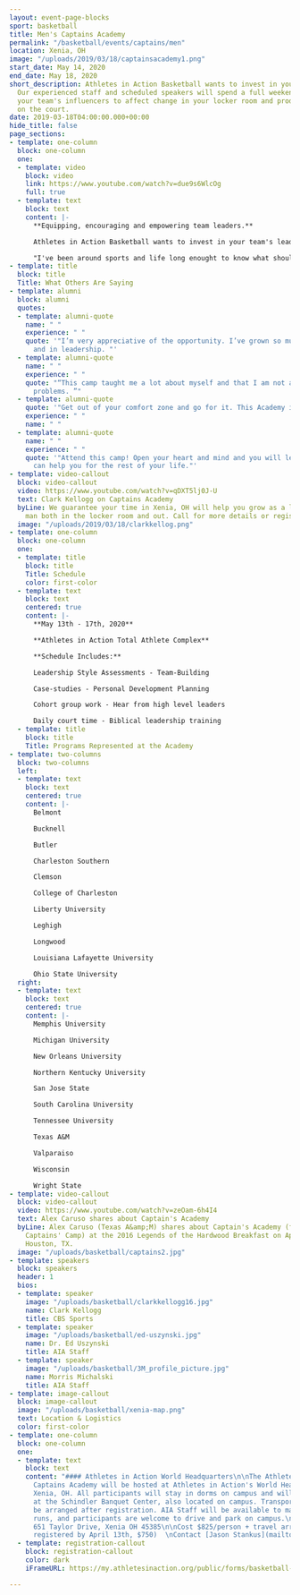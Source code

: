 ```yaml
---
layout: event-page-blocks
sport: basketball
title: Men's Captains Academy
permalink: "/basketball/events/captains/men"
location: Xenia, OH
image: "/uploads/2019/03/18/captainsacademy1.png"
start_date: May 14, 2020
end_date: May 18, 2020
short_description: Athletes in Action Basketball wants to invest in your team's leaders!
  Our experienced staff and scheduled speakers will spend a full weekend working with
  your team's influencers to affect change in your locker room and produce results
  on the court.
date: 2019-03-18T04:00:00.000+00:00
hide_title: false
page_sections:
- template: one-column
  block: one-column
  one:
  - template: video
    block: video
    link: https://www.youtube.com/watch?v=due9s6WlcOg
    full: true
  - template: text
    block: text
    content: |-
      **Equipping, encouraging and empowering team leaders.**

      Athletes in Action Basketball wants to invest in your team's leaders! Our experienced staff and scheduled speakers will spend a full weekend working with your team's influencers to affect change in your locker room and produce results on the court.

      "I've been around sports and life long enought to know what should be prioritized... AIA has a new opportunitiy for college captains and immerging college leaders. _This one should score for you!_" **_- Clark Kellogg_**
- template: title
  block: title
  Title: What Others Are Saying
- template: alumni
  block: alumni
  quotes:
  - template: alumni-quote
    name: " "
    experience: " "
    quote: '"I’m very appreciative of the opportunity. I’ve grown so much mentally
      and in leadership. "'
  - template: alumni-quote
    name: " "
    experience: " "
    quote: "“This camp taught me a lot about myself and that I am not alone with my
      problems. ”"
  - template: alumni-quote
    quote: '"Get out of your comfort zone and go for it. This Academy is life-changing."'
    experience: " "
    name: " "
  - template: alumni-quote
    name: " "
    experience: " "
    quote: '"Attend this camp! Open your heart and mind and you will learn a ton that
      can help you for the rest of your life."'
- template: video-callout
  block: video-callout
  video: https://www.youtube.com/watch?v=qDXT5lj0J-U
  text: Clark Kellogg on Captains Academy
  byLine: We guarantee your time in Xenia, OH will help you grow as a leader and a
    man both in the locker room and out. Call for more details or register today!
  image: "/uploads/2019/03/18/clarkkellog.png"
- template: one-column
  block: one-column
  one:
  - template: title
    block: title
    Title: Schedule
    color: first-color
  - template: text
    block: text
    centered: true
    content: |-
      **May 13th - 17th, 2020**

      **Athletes in Action Total Athlete Complex**

      **Schedule Includes:**

      Leadership Style Assessments - Team-Building

      Case-studies - Personal Development Planning

      Cohort group work - Hear from high level leaders

      Daily court time - Biblical leadership training
  - template: title
    block: title
    Title: Programs Represented at the Academy
- template: two-columns
  block: two-columns
  left:
  - template: text
    block: text
    centered: true
    content: |-
      Belmont

      Bucknell

      Butler

      Charleston Southern

      Clemson

      College of Charleston

      Liberty University

      Leghigh

      Longwood

      Louisiana Lafayette University

      Ohio State University
  right:
  - template: text
    block: text
    centered: true
    content: |-
      Memphis University

      Michigan University

      New Orleans University

      Northern Kentucky University

      San Jose State

      South Carolina University

      Tennessee University

      Texas A&M

      Valparaiso

      Wisconsin

      Wright State
- template: video-callout
  block: video-callout
  video: https://www.youtube.com/watch?v=zeOam-6h4I4
  text: Alex Caruso shares about Captain's Academy
  byLine: Alex Caruso (Texas A&amp;M) shares about Captain's Academy (formerly named
    Captains' Camp) at the 2016 Legends of the Hardwood Breakfast on April 2nd in
    Houston, TX.
  image: "/uploads/basketball/captains2.jpg"
- template: speakers
  block: speakers
  header: 1
  bios:
  - template: speaker
    image: "/uploads/basketball/clarkkellogg16.jpg"
    name: Clark Kellogg
    title: CBS Sports
  - template: speaker
    image: "/uploads/basketball/ed-uszynski.jpg"
    name: Dr. Ed Uszynski
    title: AIA Staff
  - template: speaker
    image: "/uploads/basketball/3M_profile_picture.jpg"
    name: Morris Michalski
    title: AIA Staff
- template: image-callout
  block: image-callout
  image: "/uploads/basketball/xenia-map.png"
  text: Location & Logistics
  color: first-color
- template: one-column
  block: one-column
  one:
  - template: text
    block: text
    content: "#### Athletes in Action World Headquarters\n\nThe Athletes in Action
      Captains Academy will be hosted at Athletes in Action's World Headquarters in
      Xenia, OH. All participants will stay in dorms on campus and will eat all meals
      at the Schindler Banquet Center, also located on campus. Transportation will
      be arranged after registration. AIA Staff will be available to make airport
      runs, and participants are welcome to drive and park on campus.\n\n**HQ Location**
      651 Taylor Drive, Xenia OH 45385\n\nCost $825/person + travel arrangements (if
      registered by April 13th, $750)  \nContact [Jason Stankus](mailto:jason.stankus@athletesinaction.org)"
  - template: registration-callout
    block: registration-callout
    color: dark
    iFrameURL: https://my.athletesinaction.org/public/forms/basketball-leadership.aspx?EventID=2039

---
```

